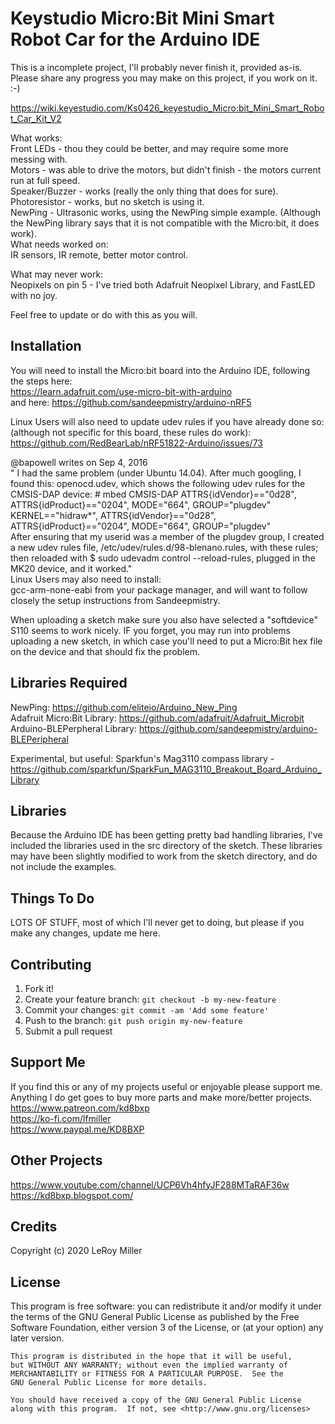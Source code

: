 # Keystudio Micro:Bit Mini Smart Robot Car for the Arduino IDE

This is a incomplete project, I'll probably never finish it, provided as-is.  
Please share any progress you may make on this project, if you work on it. :-)   

https://wiki.keyestudio.com/Ks0426_keyestudio_Micro:bit_Mini_Smart_Robot_Car_Kit_V2  

What works:  
Front LEDs - thou they could be better, and may require some more messing with.  
Motors - was able to drive the motors, but didn't finish - the motors current run at full speed.  
Speaker/Buzzer - works (really the only thing that does for sure).  
Photoresistor - works, but no sketch is using it.  
NewPing - Ultrasonic works, using the NewPing simple example. (Although the NewPing library says that it is not compatible with the Micro:bit, it does work).  
What needs worked on:  
IR sensors, IR remote, better motor control.  

What may never work:  
Neopixels on pin 5 - I've tried both Adafruit Neopixel Library, and FastLED with no joy.  

Feel free to update or do with this as you will.  

## Installation

You will need to install the Micro:bit board into the Arduino IDE, following the steps here:  
https://learn.adafruit.com/use-micro-bit-with-arduino  
and here: 
https://github.com/sandeepmistry/arduino-nRF5  

Linux Users will also need to update udev rules if you have already done so:
(although not specific for this board, these rules do work):
https://github.com/RedBearLab/nRF51822-Arduino/issues/73  

@bapowell writes on Sep 4, 2016  
 "   I had the same problem (under Ubuntu 14.04). After much googling, I found this: openocd.udev, which shows the following udev rules for the CMSIS-DAP device:
        # mbed CMSIS-DAP
ATTRS{idVendor}=="0d28", ATTRS{idProduct}=="0204", MODE="664", GROUP="plugdev"
KERNEL=="hidraw*", ATTRS{idVendor}=="0d28", ATTRS{idProduct}=="0204", MODE="664", GROUP="plugdev"  
       After ensuring that my userid was a member of the plugdev group, I created a new udev rules file, /etc/udev/rules.d/98-blenano.rules, with these rules; then reloaded with $ sudo udevadm control --reload-rules, plugged in the MK20 device, and it worked."    
Linux Users may also need to install:  
gcc-arm-none-eabi from your package manager, and will want to follow closely the setup instructions from Sandeepmistry.  

When uploading a sketch make sure you also have selected a "softdevice" S110 seems to work nicely.  IF you forget, you may run into problems uploading a new sketch, in which case you'll need to put a Micro:Bit hex file on the device and that should fix the problem.  


## Libraries Required

NewPing: https://github.com/eliteio/Arduino_New_Ping  
Adafruit Micro:Bit Library: https://github.com/adafruit/Adafruit_Microbit  
Arduino-BLEPerpheral Library: https://github.com/sandeepmistry/arduino-BLEPeripheral  

Experimental, but useful: Sparkfun's Mag3110 compass library - https://github.com/sparkfun/SparkFun_MAG3110_Breakout_Board_Arduino_Library  

## Libraries

Because the Arduino IDE has been getting pretty bad handling libraries, I've included the libraries used in the src directory of the sketch. These libraries may have been slightly modified to work from the sketch directory, and do not include the examples.  


## Things To Do

LOTS OF STUFF, most of which I'll never get to doing, but please if you make any changes, update me here.  


## Contributing

1. Fork it!
2. Create your feature branch: `git checkout -b my-new-feature`
3. Commit your changes: `git commit -am 'Add some feature'`
4. Push to the branch: `git push origin my-new-feature`
5. Submit a pull request

## Support Me

If you find this or any of my projects useful or enjoyable please support me.  
Anything I do get goes to buy more parts and make more/better projects.  
https://www.patreon.com/kd8bxp  
https://ko-fi.com/lfmiller  
https://www.paypal.me/KD8BXP  

## Other Projects

https://www.youtube.com/channel/UCP6Vh4hfyJF288MTaRAF36w  
https://kd8bxp.blogspot.com/  


## Credits

Copyright (c) 2020 LeRoy Miller

## License

This program is free software: you can redistribute it and/or modify
    it under the terms of the GNU General Public License as published by
    the Free Software Foundation, either version 3 of the License, or
    (at your option) any later version.

    This program is distributed in the hope that it will be useful,
    but WITHOUT ANY WARRANTY; without even the implied warranty of
    MERCHANTABILITY or FITNESS FOR A PARTICULAR PURPOSE.  See the
    GNU General Public License for more details.

    You should have received a copy of the GNU General Public License
    along with this program.  If not, see <http://www.gnu.org/licenses>
